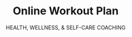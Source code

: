 ---
type: service
slug: workout
image: /assets/clients/workout.jpg
title: Online Workout Plan
subtitle: HEALTH, WELLNESS, & SELF-CARE COACHING
summary: >-
    Want to build glutes & show off your curves? I will provide different workout guides that focuses on building muscles & mathces your fitnes level. these workout plans will be tailored based on your goals, your fitness level and your schedule.
---